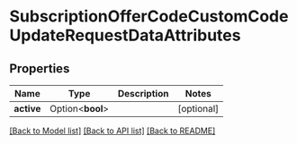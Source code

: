# SubscriptionOfferCodeCustomCodeUpdateRequestDataAttributes

## Properties

Name | Type | Description | Notes
------------ | ------------- | ------------- | -------------
**active** | Option<**bool**> |  | [optional]

[[Back to Model list]](../README.md#documentation-for-models) [[Back to API list]](../README.md#documentation-for-api-endpoints) [[Back to README]](../README.md)


